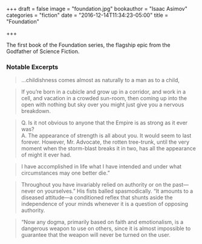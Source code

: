 +++
draft = false
image = "foundation.jpg"
bookauthor = "Isaac Asimov"
categories = "fiction"
date = "2016-12-14T11:34:23-05:00"
title = "Foundation"

+++

The first book of the Foundation series, the flagship epic from the Godfather of Science Fiction.

### Notable Excerpts

> ...childishness comes almost as naturally to a man as to a child,

<!-- -->
> If you’re born in a cubicle and grow up in a corridor, and work in a cell, and vacation in a crowded sun-room, then coming up into the open with nothing but sky over you might just give you a nervous breakdown.

<!-- -->
> Q. Is it not obvious to anyone that the Empire is as strong as it ever was? <BR>A. The appearance of strength is all about you. It would seem to last forever. However, Mr. Advocate, the rotten tree-trunk, until the very moment when the storm-blast breaks it in two, has all the appearance of might it ever had.

<!-- -->
> I have accomplished in life what I have intended and under what circumstances may one better die.”

<!-- -->
> Throughout you have invariably relied on authority or on the past—never on yourselves.” His fists balled spasmodically. “It amounts to a diseased attitude—a conditioned reflex that shunts aside the independence of your minds whenever it is a question of opposing authority.

<!-- -->
> “Now any dogma, primarily based on faith and emotionalism, is a dangerous weapon to use on others, since it is almost impossible to guarantee that the weapon will never be turned on the user.
